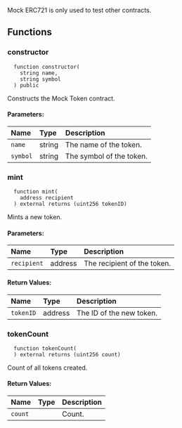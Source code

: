 Mock ERC721 is only used to test other contracts.


## Functions
### constructor
```solidity
  function constructor(
    string name,
    string symbol
  ) public
```
Constructs the Mock Token contract.


#### Parameters:
| Name | Type | Description                                                          |
| :--- | :--- | :------------------------------------------------------------------- |
|`name` | string | The name of the token.
|`symbol` | string | The symbol of the token.

### mint
```solidity
  function mint(
    address recipient
  ) external returns (uint256 tokenID)
```
Mints a new token.


#### Parameters:
| Name | Type | Description                                                          |
| :--- | :--- | :------------------------------------------------------------------- |
|`recipient` | address | The recipient of the token.

#### Return Values:
| Name                           | Type          | Description                                                                  |
| :----------------------------- | :------------ | :--------------------------------------------------------------------------- |
|`tokenID`| address | The ID of the new token.
### tokenCount
```solidity
  function tokenCount(
  ) external returns (uint256 count)
```
Count of all tokens created.



#### Return Values:
| Name                           | Type          | Description                                                                  |
| :----------------------------- | :------------ | :--------------------------------------------------------------------------- |
|`count`|  | Count.
